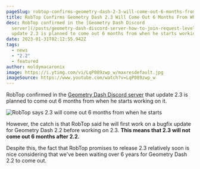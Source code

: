 ```yaml
---
pageSlug: robtop-confirms-geometry-dash-2-3-will-come-out-6-months-from-when-he-starts
title: RobTop Confirms Geometry Dash 2.3 Will Come Out 6 Months From When He Starts
desc: RobTop confirmed in the [Geometry Dash Discord
  server](/posts/geometry-dash-discord-server-how-to-join-request-levels/) that
  update 2.3 is planned to come out 6 months from when he starts working on it.
date: 2023-01-31T02:12:55.942Z
tags:
  - news
  - "2.2"
  - featured
author: moldymacaronix
image: https://i.ytimg.com/vi/LqP089zwp_w/maxresdefault.jpg
imageSource: https://www.youtube.com/watch?v=LqP089zwp_w
---
```

RobTop confirmed in the [Geometry Dash Discord server](/posts/geometry-dash-discord-server-how-to-join-request-levels/) that update 2.3 is planned to come out 6 months from when he starts working on it.

![RobTop says 2.3 will come out 6 months from when he starts](https://media.discordapp.net/attachments/392087938239954950/1069802705138241556/image.png)

However, the catch is that RobTop said he will first work on a bugfix update for Geometry Dash 2.2 before working on 2.3. **This means that 2.3 will not come out 6 months after 2.2.**

Despite this, the fact that RobTop promises to release 2.3 relatively soon is nice considering that we've been waiting over 6 years for Geometry Dash 2.2 to come out.